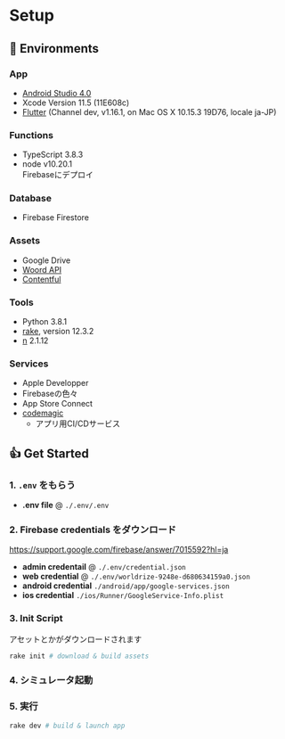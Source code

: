 # Setup
## 🌴 Environments
### App
- [Android Studio 4.0](https://developer.android.com/studio/install?hl=ja)
- Xcode Version 11.5 (11E608c)
- [Flutter](https://flutter.dev/docs/get-started/install) (Channel dev, v1.16.1, on Mac OS X 10.15.3 19D76, locale ja-JP)

### Functions
- TypeScript 3.8.3
- node v10.20.1  
Firebaseにデプロイ

### Database
- Firebase Firestore

### Assets
- Google Drive
- [Woord API](https://www.getwoord.com/pages/text-to-speech-api)
- [Contentful](https://www.contentful.com/)

### Tools
- Python 3.8.1
- [rake](https://docs.ruby-lang.org/ja/latest/library/rake.html), version 12.3.2
- [n](https://github.com/tj/n) 2.1.12

### Services
- Apple Developper
- Firebaseの色々
- App Store Connect
- [codemagic](https://codemagic.io/start/)
  - アプリ用CI/CDサービス

## 👍 Get Started
### 1. `.env` をもらう
- **.env file** @ `./.env/.env`

### 2. Firebase credentials をダウンロード
<https://support.google.com/firebase/answer/7015592?hl=ja>

- **admin credentail** @ `./.env/credential.json`
- **web credential** @ `./.env/worldrize-9248e-d680634159a0.json`
- **android credential** `./android/app/google-services.json`
- **ios credential** `./ios/Runner/GoogleService-Info.plist`

### 3. Init Script
アセットとかがダウンロードされます

```bash
rake init # download & build assets
```

### 4. シミュレータ起動

### 5. 実行
```bash
rake dev # build & launch app
```